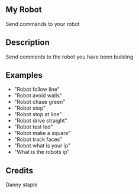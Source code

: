 ## My Robot

Send commands to your robot

## Description

Send comments to the robot you have been building

## Examples

 - "Robot follow line"
 - "Robot avoid walls"
 - "Robot chase green"
 - "Robot stop"
 - "Robot stop at line"
 - "Robot drive straight"
 - "Robot test led"
 - "Robot make a square"
 - "Robot track faces"
 - "Robot what is your ip"
 - "What is the robots ip"

## Credits

Danny staple
